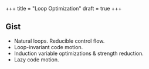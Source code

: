 +++
title = "Loop Optimization"
draft = true
+++
## Gist

* Natural loops. Reducible control flow.
* Loop-invariant code motion.
* Induction variable optimizations & strength reduction.
* Lazy code motion.
